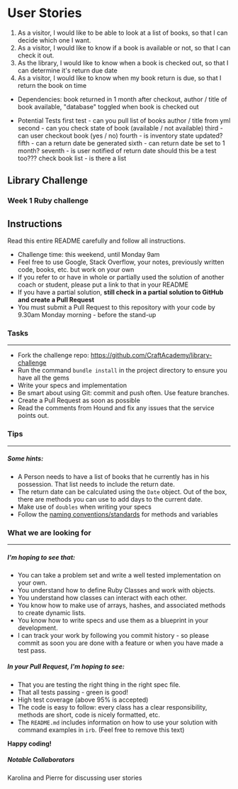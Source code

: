 # User Stories


1. As a visitor, I would like to be able to look at a list of books, so that I can decide which one I want. 
2. As a visitor, I would like to know if a book is available or not, so that I can check it out.
3. As the library, I would like to know when a book is checked out, so that I can determine it's return due date
4. As a visitor, I would like to know when my book return is due, so that I return the book on time



* Dependencies: book returned in 1 month after checkout, author / title of book available, "database" toggled when book is checked out


* Potential Tests
first test - can you pull list of books author / title from yml
second - can you check state of book (available / not available)
third - can user checkout book (yes / no)
fourth - is inventory state updated?
fifth - can a return date be generated 
sixth - can return date be set to 1 month?
seventh - is user notified of return date
should this be a test too??? check book list - is there a list


## Library Challenge
### Week 1 Ruby challenge

Instructions
-------
Read this entire README carefully and follow all instructions.

* Challenge time: this weekend, until Monday 9am
* Feel free to use Google, Stack Overflow, your notes, previously written code, books, etc. but work on your own
* If you refer to or have in whole or partially used the solution of another coach or student, please put a link to that in your README
* If you have a partial solution, **still check in a partial solution to GitHub and create a Pull Request**
* You must submit a Pull Request to this repository with your code by 9.30am Monday morning - before the stand-up


### Tasks
----

* Fork the challenge repo: https://github.com/CraftAcademy/library-challenge
* Run the command `bundle install` in the project directory to ensure you have all the gems
* Write your specs and implementation
* Be smart about using Git: commit and push often. Use feature branches.
* Create a Pull Request as soon as possible
* Read the comments from Hound and fix any issues that the service points out.

### Tips
----

##### Some hints:
  * A Person needs to have a list of books that he currently has in his possession. That list needs to include the return date.
  * The return date can be calculated using the `Date` object. Out of the box, there are methods you can use to add days to the current date.
  * Make use of `doubles` when writing your specs
  * Follow the [naming conventions/standards](https://craftacademy.gitbooks.io/coding-as-a-craft/content/extras/naming_standards.html) for methods and variables

### What we are looking for
----
##### I'm hoping to see that:
* You can take a problem set and write a well tested implementation on your own.
* You understand how to define Ruby Classes and work with objects.
* You understand how classes can interact with each other.
* You know how to make use of arrays, hashes, and associated methods to create dynamic lists.
* You know how to write specs and use them as a blueprint in your development.
* I can track your work by following you commit history - so please commit as soon you are done with a feature or when you have made a test pass.

##### In your Pull Request, I'm hoping to see:
* That you are testing the right thing in the right spec file.
* That all tests passing - green is good!
* High test coverage (above 95% is accepted)
* The code is easy to follow: every class has a clear responsibility, methods are short, code is nicely formatted, etc.
* The `README.md` includes information on how to use your solution with command examples in `irb`. (Feel free to remove this text)


**Happy coding!**


##### Notable Collaborators

Karolina and Pierre for discussing user stories